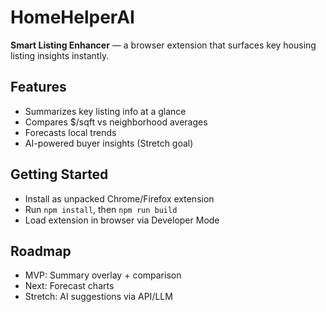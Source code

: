 # HomeHelperAI

**Smart Listing Enhancer** — a browser extension that surfaces key housing listing insights instantly.

## Features
- Summarizes key listing info at a glance
- Compares $/sqft vs neighborhood averages
- Forecasts local trends
- AI-powered buyer insights (Stretch goal)

## Getting Started
- Install as unpacked Chrome/Firefox extension
- Run `npm install`, then `npm run build`
- Load extension in browser via Developer Mode

## Roadmap
- MVP: Summary overlay + comparison
- Next: Forecast charts
- Stretch: AI suggestions via API/LLM
